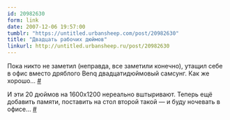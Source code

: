 ```yaml
---
id: 20982630
form: link
date: 2007-12-06 19:57:00
tumblr: "https://untitled.urbansheep.com/post/20982630"
title: "Двадцать рабочих дюймов"
linkurl: http://untitled.urbansheep.ru/post/20982630
---
```

<p>Пока никто не заметил (неправда, все заметили конечно), утащил себе в офис вместо дряблого Benq двадцатидюймовый самсунг. Как же хорошо&hellip; <a href="http://twitter.com/urbansheep/statuses/475837712">#</a></p>

<p>И эти 20 дюймов на 1600х1200 нереально вштыривают. Теперь ещё добавить памяти, поставить на стол второй такой — и буду ночевать в офисе&hellip; <a href="http://twitter.com/urbansheep/statuses/475841472">#</a></p>
